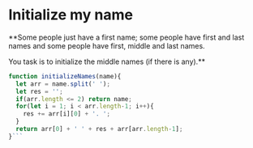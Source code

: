 Initialize my name
==================
**Some people just have a first name; some people have first and last names and some people have first, middle and last names.

You task is to initialize the middle names (if there is any).**

```javascript
function initializeNames(name){
  let arr = name.split(' ');
  let res = '';
  if(arr.length <= 2) return name;  
  for(let i = 1; i < arr.length-1; i++){
    res += arr[i][0] + '. '; 
  }
  return arr[0] + ' ' + res + arr[arr.length-1]; 
}```


